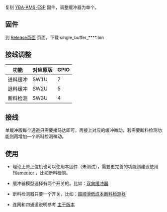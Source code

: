 复刻 [YBA-AMS-ESP](https://github.com/YBA0312/YBA-AMS-ESP/tree/main) 固件，调整缓冲器为单个。

## 固件
到 [Release页面](https://github.com/TshineZheng/YBA-AMS-ESP-PY/releases/) 页面，下载 single_buffer_****.bin


## 接线调整

| 功能   | 对应原版 | GPIO |
| ---- | ---- | ---- |
| 进料缓冲 | SW1U | 7    |
| 退料缓冲 | SW2U | 5    |
| 断料检测 | SW3U | 4    |

## 接线

单缓冲版每个通道只需要接马达即可，再接上对应的缓冲微动，若需要断料检测功能则再增加一个断料检测微动。

## 使用

* 理论上原上位机也可以使用本固件（未测试），需要更完善的功能则建议使用 [Filamentor](https://github.com/TshineZheng/Filamentor) ，比如断料检测。

* 缓冲器模型选择有两个开关的。比如：[双向缓冲器](https://makerworld.com/zh/models/507573#profileId-423335)

* 断料检测器只要一个开关，比如：[超顺滑低成本断料检测器](https://makerworld.com/zh/models/515238#profileId-431512)

* 连网和四通道说明参考 [主干版本](https://github.com/TshineZheng/YBA-AMS-ESP-PY)
